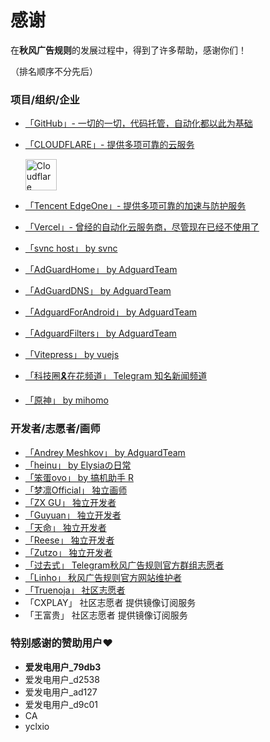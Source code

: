 # 感谢

在**秋风广告规则**的发展过程中，得到了许多帮助，感谢你们！

（排名顺序不分先后）


### 项目/组织/企业
- [「GitHub」- 一切的一切，代码托管，自动化都以此为基础](http://github.com/)
- [「CLOUDFLARE」- 提供多项可靠的云服务](https://www.cloudflare.com/)

  <a href="https://www.cloudflare.com/" target="_blank">
    <img src="https://raw.githubusercontent.com/TG-Twilight/AWAvenue-Ads-Rule/refs/heads/main/assets/logo/CLOUDFLARE/CF_logo_stacked_whitetype.svg" alt="Cloudflare" height="50">
  </a>

- [「Tencent EdgeOne」- 提供多项可靠的加速与防护服务](https://edgeone.ai/zh?from=github)
- [「Vercel」- 曾经的自动化云服务商，尽管现在已经不使用了](https://vercel.com/)
- [「svnc host」 by svnc](https://gitee.com/svnc/host)
- [「AdGuardHome」 by AdguardTeam](https://github.com/AdguardTeam/AdGuardHome)
- [「AdGuardDNS」 by AdguardTeam](https://github.com/AdguardTeam/AdGuardDNS)
- [「AdguardForAndroid」 by AdguardTeam](https://github.com/AdguardTeam/AdguardForAndroid)
- [「AdguardFilters」 by AdguardTeam](https://github.com/AdguardTeam/AdguardFilters)
- [「Vitepress」 by vuejs](https://vitepress.dev/)
- [「科技圈🎗在花频道」 Telegram 知名新闻频道](https://t.me/zaihuanews/)
- [「原神」 by mihomo](https://ys.mihoyo.com/)


### 开发者/志愿者/画师
- [「Andrey Meshkov」 by AdguardTeam](https://github.com/ameshkov)
- [「heinu」 by Elysiaの日常](https://github.com/heinu123)
- [「笨蛋ovo」 by 搞机助手 R](https://github.com/liuran001)
- [「梦凛Official」 独立画师](https://t.me/menglin0204)
- [「ZX GU」 独立开发者](https://i.pcbeta.com/space-uid-4880620.html)
- [「Guyuan」 独立开发者](https://t.me/guyuan66)
- [「天命」 独立开发者](https://t.me/tmbyml)
- [「Reese」 独立开发者](https://github.com/zjyzip)
- [「Zutzo」 独立开发者](https://github.com/zutzo)
- [「过去式」 Telegram秋风广告规则官方群组志愿者](https://t.me/s/jam_of_fruits)
- [「Linho」 秋风广告规则官方网站维护者](https://github.com/Linho1219)
- [「Truenoja」 社区志愿者](https://t.me/Truenoja/)
- 「CXPLAY」 社区志愿者 提供镜像订阅服务
- 「王富贵」 社区志愿者 提供镜像订阅服务

### 特别感谢的赞助用户❤️
- **爱发电用户_79db3**
- 爱发电用户_d2538
- 爱发电用户_ad127
- 爱发电用户_d9c01
- CA
- yclxio

